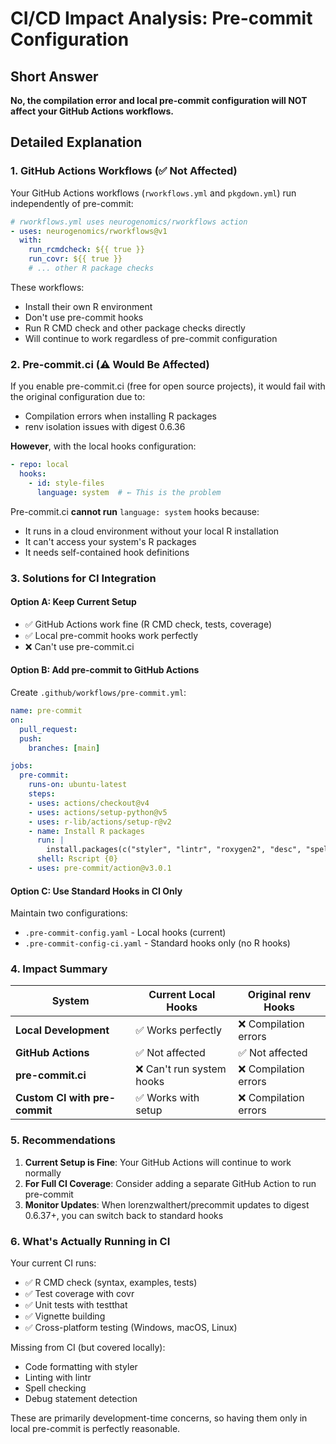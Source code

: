 # CI/CD Impact Analysis: Pre-commit Configuration

## Short Answer

**No, the compilation error and local pre-commit configuration will NOT affect your GitHub Actions workflows.**

## Detailed Explanation

### 1. GitHub Actions Workflows (✅ Not Affected)

Your GitHub Actions workflows (`rworkflows.yml` and `pkgdown.yml`) run independently of pre-commit:

```yaml
# rworkflows.yml uses neurogenomics/rworkflows action
- uses: neurogenomics/rworkflows@v1
  with:
    run_rcmdcheck: ${{ true }}
    run_covr: ${{ true }}
    # ... other R package checks
```

These workflows:
- Install their own R environment
- Don't use pre-commit hooks
- Run R CMD check and other package checks directly
- Will continue to work regardless of pre-commit configuration

### 2. Pre-commit.ci (⚠️ Would Be Affected)

If you enable pre-commit.ci (free for open source projects), it would fail with the original configuration due to:
- Compilation errors when installing R packages
- renv isolation issues with digest 0.6.36

**However**, with the local hooks configuration:
```yaml
- repo: local
  hooks:
    - id: style-files
      language: system  # ← This is the problem
```

Pre-commit.ci **cannot run** `language: system` hooks because:
- It runs in a cloud environment without your local R installation
- It can't access your system's R packages
- It needs self-contained hook definitions

### 3. Solutions for CI Integration

#### Option A: Keep Current Setup
- ✅ GitHub Actions work fine (R CMD check, tests, coverage)
- ✅ Local pre-commit hooks work perfectly
- ❌ Can't use pre-commit.ci

#### Option B: Add pre-commit to GitHub Actions
Create `.github/workflows/pre-commit.yml`:
```yaml
name: pre-commit
on:
  pull_request:
  push:
    branches: [main]

jobs:
  pre-commit:
    runs-on: ubuntu-latest
    steps:
    - uses: actions/checkout@v4
    - uses: actions/setup-python@v5
    - uses: r-lib/actions/setup-r@v2
    - name: Install R packages
      run: |
        install.packages(c("styler", "lintr", "roxygen2", "desc", "spelling"))
      shell: Rscript {0}
    - uses: pre-commit/action@v3.0.1
```

#### Option C: Use Standard Hooks in CI Only
Maintain two configurations:
- `.pre-commit-config.yaml` - Local hooks (current)
- `.pre-commit-config-ci.yaml` - Standard hooks only (no R hooks)

### 4. Impact Summary

| System | Current Local Hooks | Original renv Hooks |
|--------|-------------------|-------------------|
| **Local Development** | ✅ Works perfectly | ❌ Compilation errors |
| **GitHub Actions** | ✅ Not affected | ✅ Not affected |
| **pre-commit.ci** | ❌ Can't run system hooks | ❌ Compilation errors |
| **Custom CI with pre-commit** | ✅ Works with setup | ❌ Compilation errors |

### 5. Recommendations

1. **Current Setup is Fine**: Your GitHub Actions will continue to work normally
2. **For Full CI Coverage**: Consider adding a separate GitHub Action to run pre-commit
3. **Monitor Updates**: When lorenzwalthert/precommit updates to digest 0.6.37+, you can switch back to standard hooks

### 6. What's Actually Running in CI

Your current CI runs:
- ✅ R CMD check (syntax, examples, tests)
- ✅ Test coverage with covr
- ✅ Unit tests with testthat
- ✅ Vignette building
- ✅ Cross-platform testing (Windows, macOS, Linux)

Missing from CI (but covered locally):
- Code formatting with styler
- Linting with lintr
- Spell checking
- Debug statement detection

These are primarily development-time concerns, so having them only in local pre-commit is perfectly reasonable. 